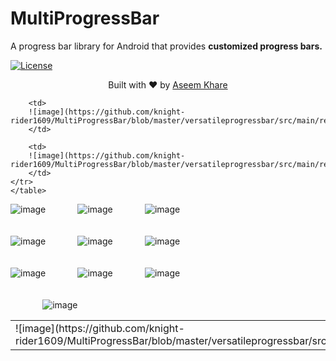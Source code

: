# MultiProgressBar
<p>A progress bar library for Android that provides <b>customized progress bars.</b></p>
	
[![License](https://img.shields.io/badge/license-Apache%202.0-blue.svg)](https://github.com/knight-rider1609/MultiProgressBar/blob/master/LICENSE)

<div>
  <p align="center">Built with ❤︎ by
	  <a href="https://github.com/knight-rider1609">Aseem Khare</a></p>
</div>

<table>
	<tr>
		<td>
			 ![image](https://github.com/knight-rider1609/MultiProgressBar/blob/master/versatileprogressbar/src/main/res/drawable/bouncy_balls.gif
		</td>
		
		<td>
		![image](https://github.com/knight-rider1609/MultiProgressBar/blob/master/versatileprogressbar/src/main/res/drawable/clock.gif)
		</td>
		
		<td>
		![image](https://github.com/knight-rider1609/MultiProgressBar/blob/master/versatileprogressbar/src/main/res/drawable/fidget.gif)
		</td>
	</tr>
	</table>
	
 ![image](https://github.com/knight-rider1609/MultiProgressBar/blob/master/versatileprogressbar/src/main/res/drawable/bouncy_balls.gif)&nbsp;&nbsp;&nbsp;&nbsp;&nbsp;&nbsp;&nbsp;&nbsp;&nbsp;&nbsp;&nbsp;&nbsp;
![image](https://github.com/knight-rider1609/MultiProgressBar/blob/master/versatileprogressbar/src/main/res/drawable/clock.gif)&nbsp;&nbsp;&nbsp;&nbsp;&nbsp;&nbsp;&nbsp;&nbsp;&nbsp;&nbsp;&nbsp;&nbsp;
![image](https://github.com/knight-rider1609/MultiProgressBar/blob/master/versatileprogressbar/src/main/res/drawable/fidget.gif)
</br>
</br>
</br>
![image](https://github.com/knight-rider1609/MultiProgressBar/blob/master/versatileprogressbar/src/main/res/drawable/gear_duo.gif)&nbsp;&nbsp;&nbsp;&nbsp;&nbsp;&nbsp;&nbsp;&nbsp;&nbsp;&nbsp;&nbsp;&nbsp;
![image](https://github.com/knight-rider1609/MultiProgressBar/blob/master/versatileprogressbar/src/main/res/drawable/hour_glass.gif)&nbsp;&nbsp;&nbsp;&nbsp;&nbsp;&nbsp;&nbsp;&nbsp;&nbsp;&nbsp;&nbsp;&nbsp;
![image](https://github.com/knight-rider1609/MultiProgressBar/blob/master/versatileprogressbar/src/main/res/drawable/jelly_belly.gif)
</br>
</br>
</br>
![image](https://github.com/knight-rider1609/MultiProgressBar/blob/master/versatileprogressbar/src/main/res/drawable/infinity_bar.gif)&nbsp;&nbsp;&nbsp;&nbsp;&nbsp;&nbsp;&nbsp;&nbsp;&nbsp;&nbsp;&nbsp;&nbsp;
![image](https://github.com/knight-rider1609/MultiProgressBar/blob/master/versatileprogressbar/src/main/res/drawable/rainbow_ring.gif)&nbsp;&nbsp;&nbsp;&nbsp;&nbsp;&nbsp;&nbsp;&nbsp;&nbsp;&nbsp;&nbsp;&nbsp;
![image](https://github.com/knight-rider1609/MultiProgressBar/blob/master/versatileprogressbar/src/main/res/drawable/triad_ring.gif)
</br>
</br>
</br>&nbsp;&nbsp;&nbsp;&nbsp;&nbsp;&nbsp;&nbsp;&nbsp;&nbsp;&nbsp;&nbsp;&nbsp;
![image](https://github.com/knight-rider1609/MultiProgressBar/blob/master/versatileprogressbar/src/main/res/drawable/color_capsule.gif)
